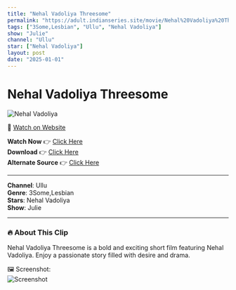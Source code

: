 ```yaml
---
title: "Nehal Vadoliya Threesome"
permalink: "https://adult.indianseries.site/movie/Nehal%20Vadoliya%20Threesome"
tags: ["3Some,Lesbian", "Ullu", "Nehal Vadoliya"]
show: "Julie"
channel: "Ullu"
star: ["Nehal Vadoliya"]
layout: post
date: "2025-01-01"
---
```


# Nehal Vadoliya Threesome

![Nehal Vadoliya](https://shorts.desisins.com/wp-content/uploads/2023/05/Neha-Vadoliya-Threesome-Ullu.jpg)

🔗 [Watch on Website](https://adult.indianseries.site/movie/Nehal%20Vadoliya%20Threesome)

**Watch Now** 👉 [Click Here](https://adult.indianseries.site/movie/Nehal%20Vadoliya%20Threesome)  
**Download** 👉 [Click Here](https://adult.indianseries.site/movie/Nehal%20Vadoliya%20Threesome)  
**Alternate Source** 👉 [Click Here](https://adult.indianseries.site/movie/Nehal%20Vadoliya%20Threesome)

---

**Channel**: Ullu  
**Genre**: 3Some,Lesbian  
**Stars**: Nehal Vadoliya  
**Show**: Julie

---

### 🔥 About This Clip

Nehal Vadoliya Threesome is a bold and exciting short film featuring Nehal Vadoliya. Enjoy a passionate story filled with desire and drama.
 
🖼️ Screenshot:  
![Screenshot](https://shorts.desisins.com/wp-content/uploads/2023/05/Neha-Vadoliya-Threesome-Ullu.jpg)
